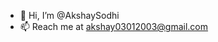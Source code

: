 - 👋 Hi, I’m @AkshaySodhi
- 📫 Reach me at akshay03012003@gmail.com

<!---
AkshaySodhi/AkshaySodhi is a ✨ special ✨ repository because its `README.md` (this file) appears on your GitHub profile.
You can click the Preview link to take a look at your changes.
--->
